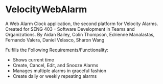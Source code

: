 # VelocityWebAlarm
A Web Alarm Clock application, the second platform for Velocity Alarms. Created for SENG 403 - Software Development in Teams and Organizations.
By Aidan Bailey, Colin Thompson, Edrienne Manalastas, Fernando Valera, Daniel Velasco, Sharon Wang

Fulfills the Following Requirements/Functionality:
* Shows current time
* Create, Cancel, Edit, and Snooze Alarms
* Manages multiple alarms in graceful fashion
* Create daily or weekly repeating alarms
